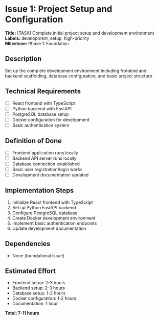  # Issue 1: Project Setup and Configuration

**Title:** [TASK] Complete initial project setup and development environment  
**Labels:** development, setup, high-priority  
**Milestone:** Phase 1: Foundation  

## Description
Set up the complete development environment including frontend and backend scaffolding, database configuration, and basic project structure.

## Technical Requirements
- [ ] React frontend with TypeScript
- [ ] Python backend with FastAPI
- [ ] PostgreSQL database setup
- [ ] Docker configuration for development
- [ ] Basic authentication system

## Definition of Done
- [ ] Frontend application runs locally
- [ ] Backend API server runs locally
- [ ] Database connection established
- [ ] Basic user registration/login works
- [ ] Development documentation updated

## Implementation Steps
1. Initialize React frontend with TypeScript
2. Set up Python FastAPI backend
3. Configure PostgreSQL database
4. Create Docker development environment
5. Implement basic authentication endpoints
6. Update development documentation

## Dependencies
- None (foundational issue)

## Estimated Effort
- Frontend setup: 2-3 hours
- Backend setup: 2-3 hours
- Database setup: 1-2 hours
- Docker configuration: 1-2 hours
- Documentation: 1 hour

**Total: 7-11 hours** 